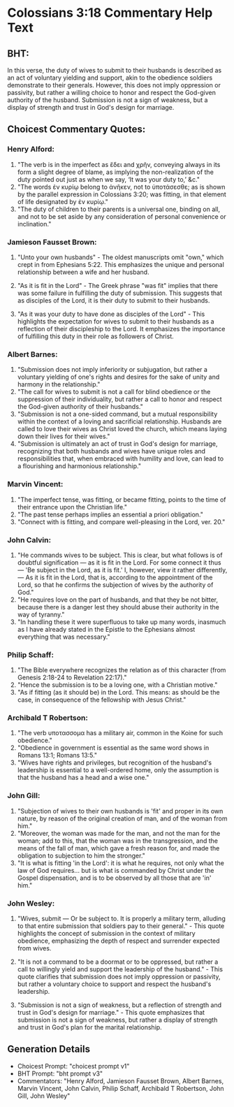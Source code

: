# Colossians 3:18 Commentary Help Text

## BHT:
In this verse, the duty of wives to submit to their husbands is described as an act of voluntary yielding and support, akin to the obedience soldiers demonstrate to their generals. However, this does not imply oppression or passivity, but rather a willing choice to honor and respect the God-given authority of the husband. Submission is not a sign of weakness, but a display of strength and trust in God's design for marriage.

## Choicest Commentary Quotes:
### Henry Alford:
1. "The verb is in the imperfect as ἔδει and χρῆν, conveying always in its form a slight degree of blame, as implying the non-realization of the duty pointed out just as when we say, ‘It was your duty to,’ &c."
2. "The words ἐν κυρίῳ belong to ἀνῆκεν, not to ὑποτάσεσθε; as is shown by the parallel expression in Colossians 3:20; was fitting, in that element of life designated by ἐν κυρίῳ."
3. "The duty of children to their parents is a universal one, binding on all, and not to be set aside by any consideration of personal convenience or inclination."

### Jamieson Fausset Brown:
1. "Unto your own husbands" - The oldest manuscripts omit "own," which crept in from Ephesians 5:22. This emphasizes the unique and personal relationship between a wife and her husband.

2. "As it is fit in the Lord" - The Greek phrase "was fit" implies that there was some failure in fulfilling the duty of submission. This suggests that as disciples of the Lord, it is their duty to submit to their husbands.

3. "As it was your duty to have done as disciples of the Lord" - This highlights the expectation for wives to submit to their husbands as a reflection of their discipleship to the Lord. It emphasizes the importance of fulfilling this duty in their role as followers of Christ.

### Albert Barnes:
1. "Submission does not imply inferiority or subjugation, but rather a voluntary yielding of one's rights and desires for the sake of unity and harmony in the relationship."
2. "The call for wives to submit is not a call for blind obedience or the suppression of their individuality, but rather a call to honor and respect the God-given authority of their husbands."
3. "Submission is not a one-sided command, but a mutual responsibility within the context of a loving and sacrificial relationship. Husbands are called to love their wives as Christ loved the church, which means laying down their lives for their wives."
4. "Submission is ultimately an act of trust in God's design for marriage, recognizing that both husbands and wives have unique roles and responsibilities that, when embraced with humility and love, can lead to a flourishing and harmonious relationship."

### Marvin Vincent:
1. "The imperfect tense, was fitting, or became fitting, points to the time of their entrance upon the Christian life."
2. "The past tense perhaps implies an essential a priori obligation."
3. "Connect with is fitting, and compare well-pleasing in the Lord, ver. 20."

### John Calvin:
1. "He commands wives to be subject. This is clear, but what follows is of doubtful signification — as it is fit in the Lord. For some connect it thus — 'Be subject in the Lord, as it is fit.' I, however, view it rather differently, — As it is fit in the Lord, that is, according to the appointment of the Lord, so that he confirms the subjection of wives by the authority of God."
2. "He requires love on the part of husbands, and that they be not bitter, because there is a danger lest they should abuse their authority in the way of tyranny."
3. "In handling these it were superfluous to take up many words, inasmuch as I have already stated in the Epistle to the Ephesians almost everything that was necessary."

### Philip Schaff:
1. "The Bible everywhere recognizes the relation as of this character (from Genesis 2:18-24 to Revelation 22:17)."
2. "Hence the submission is to be a loving one, with a Christian motive."
3. "As if fitting (as it should be) in the Lord. This means: as should be the case, in consequence of the fellowship with Jesus Christ."

### Archibald T Robertson:
1. "The verb υποτασσομα has a military air, common in the Koine for such obedience." 
2. "Obedience in government is essential as the same word shows in Romans 13:1; Romans 13:5."
3. "Wives have rights and privileges, but recognition of the husband's leadership is essential to a well-ordered home, only the assumption is that the husband has a head and a wise one."

### John Gill:
1. "Subjection of wives to their own husbands is 'fit' and proper in its own nature, by reason of the original creation of man, and of the woman from him."
2. "Moreover, the woman was made for the man, and not the man for the woman; add to this, that the woman was in the transgression, and the means of the fall of man, which gave a fresh reason for, and made the obligation to subjection to him the stronger."
3. "It is what is fitting 'in the Lord': it is what he requires, not only what the law of God requires... but is what is commanded by Christ under the Gospel dispensation, and is to be observed by all those that are 'in' him."

### John Wesley:
1. "Wives, submit — Or be subject to. It is properly a military term, alluding to that entire submission that soldiers pay to their general." - This quote highlights the concept of submission in the context of military obedience, emphasizing the depth of respect and surrender expected from wives.

2. "It is not a command to be a doormat or to be oppressed, but rather a call to willingly yield and support the leadership of the husband." - This quote clarifies that submission does not imply oppression or passivity, but rather a voluntary choice to support and respect the husband's leadership.

3. "Submission is not a sign of weakness, but a reflection of strength and trust in God's design for marriage." - This quote emphasizes that submission is not a sign of weakness, but rather a display of strength and trust in God's plan for the marital relationship.


## Generation Details
- Choicest Prompt: "choicest prompt v1"
- BHT Prompt: "bht prompt v3"
- Commentators: "Henry Alford, Jamieson Fausset Brown, Albert Barnes, Marvin Vincent, John Calvin, Philip Schaff, Archibald T Robertson, John Gill, John Wesley"
